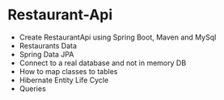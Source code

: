 # Restaurant-Api

 - Create RestaurantApi using Spring Boot, Maven and MySql
 - Restaurants Data
 - Spring Data JPA
 - Connect to a real database and not in memory DB
 - How to map classes to tables
 - Hibernate Entity Life Cycle
 - Queries

